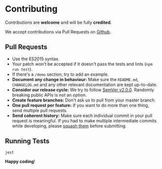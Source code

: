 # Contributing

Contributions are **welcome** and will be fully **credited**.

We accept contributions via Pull Requests on [Github](https://github.com/spatie/vue-tabs-component).

## Pull Requests

- Use the ES2015 syntax.
- Your patch won't be accepted if it doesn't pass the tests and lints (`npm run test`).
- If there's a `/demo` section, try to add an example.
- **Document any change in behaviour:** Make sure the `README.md`, `CHANGELOG.md` and any other relevant documentation are kept up-to-date.
- **Consider our release cycle:** We try to follow [SemVer v2.0.0](http://semver.org/). Randomly breaking public APIs is not an option.
- **Create feature branches:** Don't ask us to pull from your master branch.
- **One pull request per feature:** If you want to do more than one thing, send multiple pull requests.
- **Send coherent history:** Make sure each individual commit in your pull request is meaningful. If you had to make multiple intermediate commits while developing, please [squash them](http://www.git-scm.com/book/en/v2/Git-Tools-Rewriting-History#Changing-Multiple-Commit-Messages) before submitting.

## Running Tests

``` bash
jest
```

**Happy coding**!
